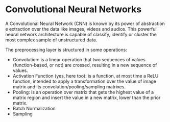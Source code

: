 # Convolutional Neural Networks

A Convolutional Neural Network (CNN) is known by its power of abstraction e extraction
over the data like images, videos and audios.
This powerful neural network architecture is capable of classify, identify or cluster 
the most complex sample of unstructured data.

The preprocessing layer is structured in some operations:
  - Convolution: is a linear operation that two sequences of values (function-based, or not)
    are crossed, resulting in a new sequence of values.
  - Activation Function (yes, here too): is a function, at most time a ReLU function, intended
    to apply a transformation over the value of image matrix and its convolution/pooling/sampling matrixes.
  - Pooling: is an operation over matrix that gets the highest value of a matrix region and insert the value
    in a new matrix, lower than the prior matrix.
  - Batch Normalization
  - Sampling
